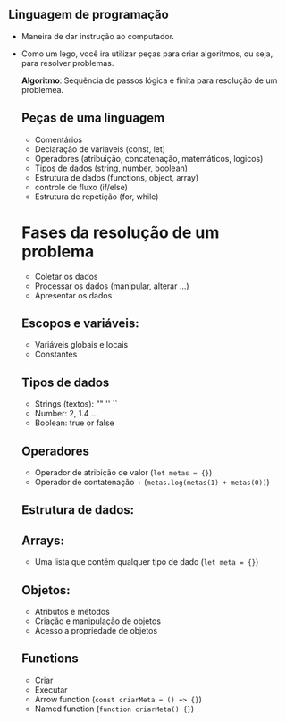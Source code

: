 ## Linguagem de programação

- Maneira de dar instrução ao computador.
- Como um lego, você ira utilizar peças para criar algoritmos, ou seja, para resolver problemas.

  **Algoritmo**: Sequência de passos lógica e finita para resolução de um problemea.

  ## Peças de uma linguagem

  - Comentários
  - Declaração de variaveis (const, let)
  - Operadores (atribuição, concatenação, matemáticos, logicos)
  - Tipos de dados (string, number, boolean)
  - Estrutura de dados (functions, object, array)
  - controle de fluxo (if/else)
  - Estrutura de repetição (for, while)

  # Fases da resolução de um problema

  - Coletar os dados
  - Processar os dados (manipular, alterar ...)
  - Apresentar os dados

  ## Escopos e variáveis:

  - Variáveis globais e locais
  - Constantes


  ## Tipos de dados

  - Strings (textos): "" '' ``
  - Number: 2, 1.4 ...
  - Boolean: true or false

  ## Operadores 

  - Operador de atribição de valor (```let metas = {}```)
  - Operador de contatenação + (```metas.log(metas(1) + metas(0))```)

  ## Estrutura de dados:

  ## Arrays:

  - Uma lista que contém qualquer tipo de dado (```let meta = {}```)

  ## Objetos:

  - Atributos e métodos
  - Criação e manipulação de objetos
  - Acesso a propriedade de objetos

  ## Functions 

   - Criar
   - Executar
   - Arrow function (```const criarMeta = () => {}```)
   - Named function (```function criarMeta() {}```)
